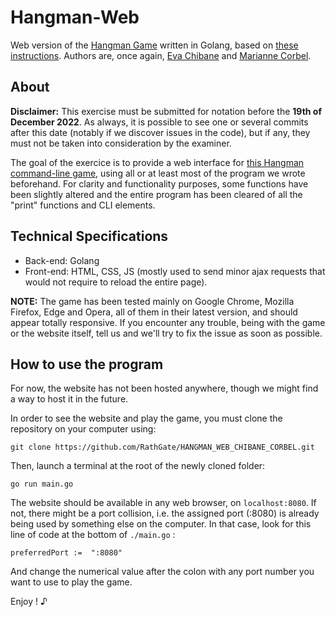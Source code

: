 # Hangman-Web

Web version of the [Hangman Game](https://github.com/RathGate/Hangman-Go) written in Golang, based on [these instructions](https://github.com/Lyon-Ynov-Campus/YTrack/tree/master/subjects/hangman/hangman-web).
Authors are, once again, [Eva Chibane](https://github.com/evzs) and [Marianne Corbel](https://github.com/RathGate).

## About

**Disclaimer:** This exercise must be submitted for notation before the **19th of December 2022**. As always, it is possible to see one or several commits after this date (notably if we discover issues in the code), but if any, they must not be taken into consideration by the examiner.

The goal of the exercice is to provide a web interface for [this Hangman command-line game](https://github.com/RathGate/Hangman-Go), using all or at least most of the program we wrote beforehand. For clarity and functionality purposes, some functions have been slightly altered and the entire program has been cleared of all the "print" functions and CLI elements.

## Technical Specifications

 - Back-end: Golang 
 - Front-end: HTML, CSS, JS (mostly used to send minor
   ajax requests that would not require to reload the entire page).

**NOTE:** The game has been tested mainly on Google Chrome, Mozilla Firefox, Edge and Opera, all of them in their latest version, and should appear totally responsive. If you encounter any trouble, being with the game or the website itself, tell us and we'll try to fix the issue as soon as possible.

## How to use the program

For now, the website has not been hosted anywhere, though we might find a way to host it in the future. 

In order to see the website and play the game, you must clone the repository on your computer using:

    git clone https://github.com/RathGate/HANGMAN_WEB_CHIBANE_CORBEL.git

Then, launch a terminal at the root of the newly cloned folder:

    go run main.go

The website should be available in any web browser, on `localhost:8080`. If not, there might be a port collision, i.e. the assigned port (:8080) is already being used by something else on the computer. In that case, look for this line of code at the bottom of `./main.go` :

    preferredPort :=  ":8080"

And change the numerical value after the colon with any port number you want to use to play the game.

Enjoy ! ♪
